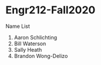 # Engr212-Fall2020

Name List
1. Aaron Schlichting
2. Bill Waterson
3. Sally Heath
4. Brandon Wong-Delizo
